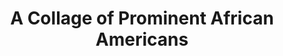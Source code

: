 ---
pid: ch202
title: A Collage of Prominent African Americans
location_transcription: Center City/Local
coordinates: "[-75.164272795652, 39.952503733702]"
zipcode: '19144'
gen_neighborhood: Northwest Philadelphia
neighborhood: Germantown
outside_phl: 
age: '51'
age_range: 50-59
instagram: 
image_file_name: ch_202.jpg
proposal_transcription: As an astute cognizant Philadelphian, I think there are too
  many //white// statures permeating Philadelphia. However, I would like to see statures
  of Marian Anderson, Frazier, Cecil B. Moore in the City Hall area. Additionally,
  I would like to see more of these statues in the local communities.
topic: African Americans,Person,History
topic_summary: 0, 0, 0, 0
type: Sculpture Statue
keywords_other: 
credit: Louis D. Lark
image_labels: 
twitter: 
facebook: 
permalink: "/monuments/ch202/"
layout: item-page
---